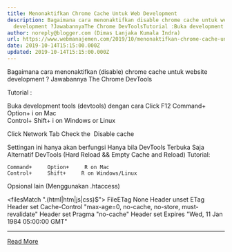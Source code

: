 ```yaml
---
title: Menonaktifkan Chrome Cache Untuk Web Development
description: Bagaimana cara menonaktifkan disable chrome cache untuk website
  development ?JawabannyaThe Chrome DevToolsTutorial :Buka development
author: noreply@blogger.com (Dimas Lanjaka Kumala Indra)
url: https://www.webmanajemen.com/2019/10/menonaktifkan-chrome-cache-untuk-web.html
date: 2019-10-14T15:15:00.000Z
updated: 2019-10-14T15:15:00.000Z
---
```


Bagaimana cara menonaktifkan (disable) chrome cache untuk website development ?
Jawabannya The Chrome DevTools

Tutorial :

Buka development tools (devtools) dengan cara
Click F12
      Command+      Option+      i on Mac    
      Control+      Shift+      i on Windows or Linux    

Click Network Tab
Check the    Disable cache 

Settingan ini hanya akan berfungsi Hanya bila DevTools Terbuka Saja
Alternatif DevTools (Hard Reload && Empty Cache and Reload)
Tutorial: 

    Command+     Option+     R on Mac   
    Control+     Shift+     R on Windows/Linux 
 
Opsional lain (Menggunakan .htaccess)

<filesMatch "\.(html|htm|js|css)$">
  FileETag None
  <ifModule mod_headers.c>
     Header unset ETag
     Header set Cache-Control "max-age=0, no-cache, no-store, must-revalidate"
     Header set Pragma "no-cache"
     Header set Expires "Wed, 11 Jan 1984 05:00:00 GMT"
  </ifModule>
</filesMatch><hr/> <a href="https://www.webmanajemen.com/2019/10/menonaktifkan-chrome-cache-untuk-web.html" rel="follow" class="button" id="read-more">Read More</a>
